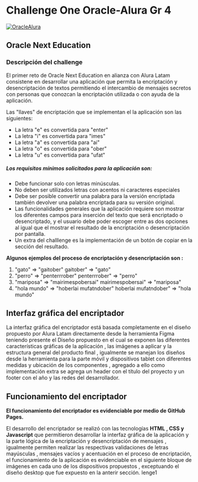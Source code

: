 # Challenge One Oracle-Alura Gr 4

[![OracleAlura](https://camo.githubusercontent.com/f6424ddded02224230dbaa7bd15a4d554d262eaf12405c5b0b59386fe4f5068f/68747470733a2f2f692e6962622e636f2f4b7142575663372f4368616c6c656e67652e706e67 "OracleAlura")](http://https://camo.githubusercontent.com/f6424ddded02224230dbaa7bd15a4d554d262eaf12405c5b0b59386fe4f5068f/68747470733a2f2f692e6962622e636f2f4b7142575663372f4368616c6c656e67652e706e67 "OracleAlura")


## Oracle Next Education


### Descripción del challenge
El primer reto de Oracle Next Education en alianza con Alura Latam consistene en desarrollar una aplicación que permita la encriptación y desencriptación de textos permitiendo el intercambio de mensajes secretos con personas que conozcan la encriptación utilizada o con ayuda de la aplicación.

Las "llaves" de encriptación que se implementan el la aplicación son las siguientes:

- La letra "e" es convertida para "enter"
- La letra "i" es convertida para "imes"
- La letra "a" es convertida para "ai"
- La letra "o" es convertida para "ober"
- La letra "u" es convertida para "ufat"

##### Los requisitos mínimos solicitados para la aplicación son:

- Debe funcionar solo con letras minúsculas.
- No deben ser utilizados letras con acentos ni caracteres especiales
- Debe ser posible convertir una palabra para la versión encriptada también devolver una palabra encriptada para su versión original.
- Las funcionalidades generales que la aplicación requiere son mostrar los diferentes campos para inserción del texto que será encriptado o desencriptado, y el usuario debe poder escoger entre as dos opciones al igual que el mostrar el resultado de la encriptación o desencriptación por pantalla.
- Un extra del challlenge es la implementación de un botón de copiar en la sección del resultado.

**Algunos ejemplos del proceso de encriptación y desencriptación son :**

1. "gato" => "gaitober" gaitober" => "gato"
2. "perro" => "penterrrober" penterrrober" => "perro"
3. "mariposa" => "mairimespobersai" mairimespobersai" => "mariposa"
4. "hola mundo" => "hoberlai mufatndober" hoberlai mufatndober" => "hola mundo"

## Interfaz gráfica del encriptador

La interfaz gráfica del encriptador está basada completamente en el diseño propuesto por Alura Latam directamente desde la herramienta Figma teniendo presente el Diseño propuesto en el cual se exponen las diferentes características gráficas de la aplicación , las imágenes a aplicar y la estructura general del producto final , igualmente se manejan los diseños desde la herramienta para la parte móvil y dispositivos tablet con diferentes medidas y ubicación de los componentes , agregado a ello como implementación extra se agrega un header con el título del proyecto y un footer con el año y las redes del desarrollador.

## Funcionamiento del encriptador
**El funcionamiento del encriptador es evidenciable por medio de GitHub Pages.**

El desarrollo del encriptador se realizó con las tecnologías **HTML , CSS y Javascript** que permitieron desarrollar la interfaz gráfica de la aplicación y la parte lógica de la encriptación y desencriptación de mensajes , igualmente permiten realizar las respectivas validaciones de letras mayúsculas , mensajes vacíos y acentuación en el proceso de encriptación, el funcionamiento de la aplicación es evidenciable en el siguiente bloque de imágenes en cada uno de los dispositivos propuestos , exceptuando el diseño desktop que fue expuesto en la anterir sección.
lenge1
